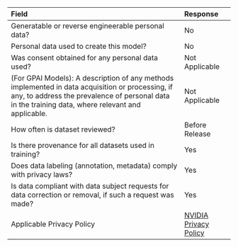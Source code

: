 Field                                                                                                                              |  Response
:----------------------------------------------------------------------------------------------------------------------------------|:-----------------------------------------------
Generatable or reverse engineerable personal data?                                                     |  No
Personal data used to create this model?                                                                                       |  No
Was consent obtained for any personal data used?                                                                                             |  Not Applicable
(For GPAI Models): A description of any methods implemented in data acquisition or processing, if any, to address the prevalence of personal data in the training data, where relevant and applicable. | Not Applicable
How often is dataset reviewed?                                                                                                     |  Before Release
Is there provenance for all datasets used in training?                                                                                |  Yes
Does data labeling (annotation, metadata) comply with privacy laws?                                                                |  Yes
Is data compliant with data subject requests for data correction or removal, if such a request was made?                           |  Yes
Applicable Privacy Policy        | [NVIDIA Privacy Policy](https://www.nvidia.com/en-us/about-nvidia/privacy-policy)

